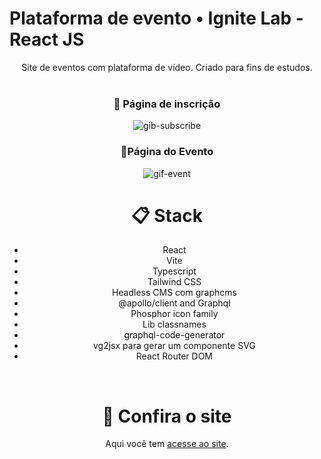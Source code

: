 <h1>Plataforma de evento • Ignite Lab - React JS</h1>

<center>Site de eventos com plataforma de vídeo. Criado para fins de estudos.<center> 
  
<br>

<h3>📝 Página de inscrição</h3>

![gib-subscribe](https://user-images.githubusercontent.com/99914904/176507662-911a77f9-0259-4907-b435-8e3d613d6a9b.gif)
 
<h3>🎉Página do Evento</h3>

![gif-event](https://user-images.githubusercontent.com/99914904/176507711-04f260c2-5ee9-442f-aef1-998d07e54d24.gif) 

<h1>📋 Stack</h1>
<ul>
  <li> React
  <li> Vite
  <li> Typescript
  <li> Tailwind CSS
  <li> Headless CMS com graphcms
  <li> @apollo/client and Graphql
  <li> Phosphor icon family
  <li> Lib classnames
  <li> graphql-code-generator
  <li> vg2jsx para gerar um componente SVG
  <li> React Router DOM
</ul>
<br>
<h1>🔗 Confira o site</h1>

Aqui você tem [acesse ao site](https://event-platformm-chi.vercel.app/).

